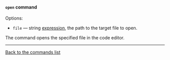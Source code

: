 #### `open` command

Options:

- `file` — string [expression](/plugins/hh-geminio/docs/en/EXPRESSIONS.md), the path to the target file to open.

The command opens the specified file in the code editor.

--- 

[Back to the commands list](/plugins/hh-geminio/docs/en/recipe_content/RECIPE.md)